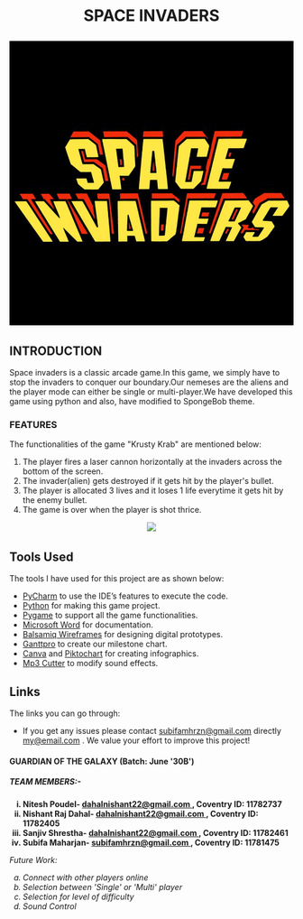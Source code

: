 <strong> <h1><p align="center"> SPACE INVADERS </h1></strong>
<p align = "center"><img src="https://github.com/nishantdahal7/Space_Invaders_Project/blob/master/Space%20Invaders%20Logo.jpg" >
  <br>
<h2>INTRODUCTION</h2>
Space invaders is a classic arcade game.In this game, we simply have to stop the invaders to conquer our boundary.Our nemeses are the aliens and the player mode can either be single or multi-player.We have developed this game using python and also, have modified to SpongeBob theme.
<h3>FEATURES</h3>
The functionalities of the game "Krusty Krab" are mentioned below:
<ol>    
  <li> The player fires a laser cannon horizontally at the invaders across the bottom of the screen.
    <li> The invader(alien) gets destroyed if it gets hit by the player's bullet.
      <li> The player is allocated 3 lives and it loses 1 life everytime it gets hit by the enemy bullet.
        <li> The game is over when the player is shot thrice.
         </ol>

  <p align = "center"><img src="https://media1.giphy.com/media/xULW8ivHYtd7emdIR2/giphy.gif?cid=ecf05e47mks0wy11wdx5ik34oikrvoqzukoiw2nf4m4fx6rc&rid=giphy.gif&ct=g" width="600"> 
  
## Tools Used
The tools I have used for this project are as shown below:
- [PyCharm](https://www.jetbrains.com/pycharm/) to use the IDE’s features to execute the code.
- [Python](https://www.python.org/) for making this game project.
- [Pygame](https://www.pygame.org/wiki/GettingStarted) to support all the game functionalities.
- [Microsoft Word](https://microsoft-word.en.softonic.com/) for documentation. 
- [Balsamiq Wireframes](https://balsamiq.com/wireframes/) for designing digital prototypes. 
- [Ganttpro](https://ganttpro.com/) to create our milestone chart.
- [Canva](https://www.canva.com/) and [Piktochart](https://piktochart.com/) for creating infographics.
- [Mp3 Cutter](https://mp3cut.net/) to modify sound effects.
  
 ## Links
The links you can go through:
  - If you get any issues please contact subifamhrzn@gmail.com directly
    my@email.com . We value your effort to improve this project!

 <strong><h4> GUARDIAN OF THE GALAXY (Batch: June '30B')</h4>
 <h5> TEAM MEMBERS:-</h5>
    <ol type = i start=1>
    <li>Nitesh Poudel- <a href="mailto: dahalnishant22@gmail.com">dahalnishant22@gmail.com </a>, Coventry ID: 11782737<br>
    <li>Nishant Raj Dahal- <a href="mailto: dahalnishant22@gmail.com">dahalnishant22@gmail.com </a>, Coventry ID: 11782405<br>
    <li>Sanjiv Shrestha- <a href="mailto: dahalnishant22@gmail.com">dahalnishant22@gmail.com </a>, Coventry ID: 11782461<br>
    <li>Subifa Maharjan- <a href="mailto: subifamhrzn@gmail.com">subifamhrzn@gmail.com </a>, Coventry ID: 11781475<br>
    </ol></strong>

  
<i>Future Work:
  <ol type= a start=1>
    <li>Connect with other players online
    <li>Selection between 'Single' or 'Multi' player
    <li>Selection for level of difficulty
    <li>Sound Control
    </ol></i>
